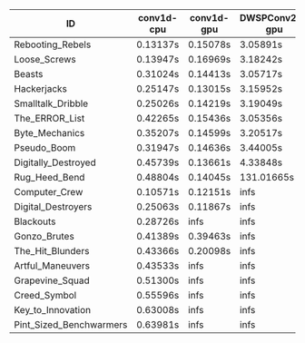 |ID|conv1d-cpu|conv1d-gpu|DWSPConv2D-gpu|gemm-gpu|avg|
|-|-|-|-|-|-|
|Rebooting_Rebels|0.13137s|0.15078s|3.05891s|1.75019s|1.27281s|
|Loose_Screws|0.13947s|0.16969s|3.18242s|1.85683s|1.33710s|
|Beasts|0.31024s|0.14413s|3.05717s|1.97014s|1.37042s|
|Hackerjacks|0.25147s|0.13015s|3.15952s|1.96071s|1.37546s|
|Smalltalk_Dribble|0.25026s|0.14219s|3.19049s|1.97710s|1.39001s|
|The_ERROR_List|0.42265s|0.15436s|3.05356s|1.99496s|1.40638s|
|Byte_Mechanics|0.35207s|0.14599s|3.20517s|1.97989s|1.42078s|
|Pseudo_Boom|0.31947s|0.14636s|3.44005s|2.00272s|1.47715s|
|Digitally_Destroyed|0.45739s|0.13661s|4.33848s|2.62310s|1.88890s|
|Rug_Heed_Bend|0.48804s|0.14045s|131.01665s|4.50453s|34.03742s|
|Computer_Crew|0.10571s|0.12151s|infs|4.50889s|infs|
|Digital_Destroyers|0.25063s|0.11867s|infs|1.87212s|infs|
|Blackouts|0.28726s|infs|infs|1.85246s|infs|
|Gonzo_Brutes|0.41389s|0.39463s|infs|4.52291s|infs|
|The_Hit_Blunders|0.43366s|0.20098s|infs|2.03177s|infs|
|Artful_Maneuvers|0.43533s|infs|infs|4.42930s|infs|
|Grapevine_Squad|0.51300s|infs|infs|4.43144s|infs|
|Creed_Symbol|0.55596s|infs|infs|4.60531s|infs|
|Key_to_Innovation|0.63008s|infs|infs|4.57680s|infs|
|Pint_Sized_Benchwarmers|0.63981s|infs|infs|4.58494s|infs|
